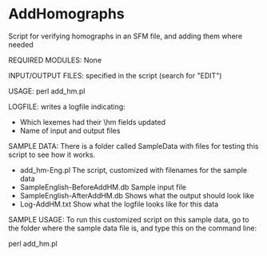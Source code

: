 # AddHomographs
Script for verifying homographs in an SFM file, and adding them where needed

REQUIRED MODULES:  None

INPUT/OUTPUT FILES: specified in the script (search for "EDIT")

USAGE:	perl add_hm.pl

LOGFILE: writes a logfile indicating:
 * Which lexemes had their \hm fields updated
 * Name of input and output files

SAMPLE DATA:
 There is a folder called SampleData with files for testing this script
 to see how it works.
   * add_hm-Eng.pl	The script, customized with filenames for the sample data
   * SampleEnglish-BeforeAddHM.db	Sample input file
   * SampleEnglish-AfterAddHM.db	Shows what the output should look like
   * Log-AddHM.txt					Show what the logfile looks like for this data

SAMPLE USAGE:
 To run this customized script on this sample data, go to the folder where
 the sample data file is, and type this on the command line:

   perl add_hm.pl

